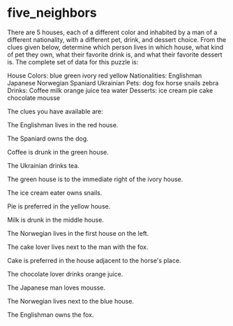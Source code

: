 # five_neighbors
There are 5 houses, each of a different color and inhabited by a man of a different nationality, with a different pet, drink, and dessert choice. From the clues given below, determine which person lives in which house, what kind of pet they own, what their favorite drink is, and what their favorite dessert is.
The complete set of data for this puzzle is:

House Colors:	  blue	      green	    ivory	    red	      yellow
Nationalities:	Englishman	Japanese	Norwegian	Spaniard	Ukrainian
Pets:	dog	fox	horse	snails	zebra
Drinks:	Coffee	milk	orange juice	tea	water
Desserts:	ice cream	pie	cake	chocolate	mousse
  

The clues you have available are:

The Englishman lives in the red house.

The Spaniard owns the dog.

Coffee is drunk in the green house.

The Ukrainian drinks tea.

The green house is to the immediate right of the ivory house.

The ice cream eater owns snails.

Pie is preferred in the yellow house.

Milk is drunk in the middle house.

The Norwegian lives in the first house on the left.

The cake lover lives next to the man with the fox.

Cake is preferred in the house adjacent to the horse's place.

The chocolate lover drinks orange juice.

The Japanese man loves mousse.

The Norwegian lives next to the blue house.

The Englishman owns the fox.

